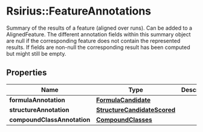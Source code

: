 # Rsirius::FeatureAnnotations

Summary of the results of a feature (aligned over runs). Can be added to a AlignedFeature.  The different annotation fields within this summary object are null if the corresponding  feature does not contain the represented results. If fields are non-null  the corresponding result has been computed but might still be empty.

## Properties
Name | Type | Description | Notes
------------ | ------------- | ------------- | -------------
**formulaAnnotation** | [**FormulaCandidate**](FormulaCandidate.md) |  | [optional] 
**structureAnnotation** | [**StructureCandidateScored**](StructureCandidateScored.md) |  | [optional] 
**compoundClassAnnotation** | [**CompoundClasses**](CompoundClasses.md) |  | [optional] 


